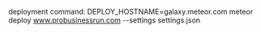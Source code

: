 deployment command:
DEPLOY_HOSTNAME=galaxy.meteor.com meteor deploy www.probusinessrun.com --settings settings.json
